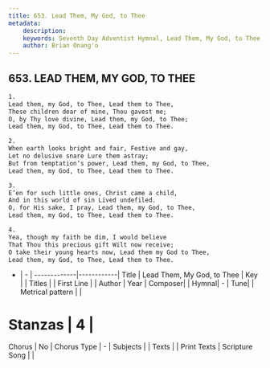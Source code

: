 ```yaml
---
title: 653. Lead Them, My God, to Thee
metadata:
    description: 
    keywords: Seventh Day Adventist Hymnal, Lead Them, My God, to Thee, , 
    author: Brian Onang'o
---
```



## 653. LEAD THEM, MY GOD, TO THEE

```txt
1.
Lead them, my God, to Thee, Lead them to Thee,
These children dear of mine, Thou gavest me;
O, by Thy love divine, Lead them, my God, to Thee;
Lead them, my God, to Thee, Lead them to Thee.

2.
When earth looks bright and fair, Festive and gay,
Let no delusive snare Lure them astray;
But from temptation’s power, Lead them, my God, to Thee,
Lead them, my God, to Thee, Lead them to Thee.

3.
E’en for such little ones, Christ came a child,
And in this world of sin Lived undefiled.
O, for His sake, I pray, Lead them, my God, to Thee,
Lead them, my God, to Thee, Lead them to Thee.

4.
Yea, though my faith be dim, I would believe
That Thou this precious gift Wilt now receive;
O take their young hearts now, Lead them my God to Thee,
Lead them, my God, to Thee, Lead them to Thee.
```

- |   -  |
-------------|------------|
Title | Lead Them, My God, to Thee |
Key |  |
Titles |  |
First Line |  |
Author | 
Year | 
Composer|  |
Hymnal|  - |
Tune|  |
Metrical pattern | |
# Stanzas | 4 |
Chorus | No |
Chorus Type | - |
Subjects |  |
Texts |  |
Print Texts | 
Scripture Song |  |
  
